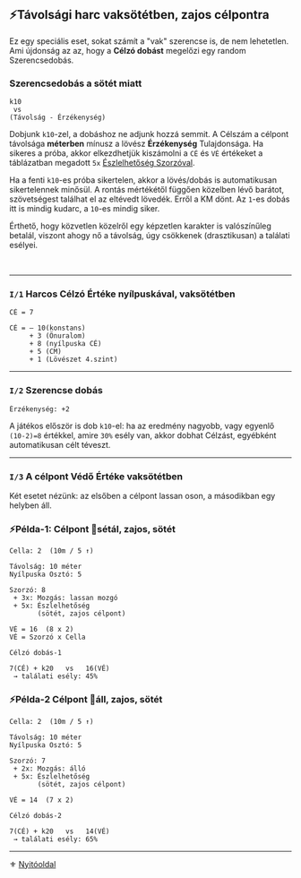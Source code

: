 ## ⚡Távolsági harc vaksötétben, zajos célpontra

Ez egy speciális eset, sokat számít a "vak" szerencse is, de nem lehetetlen. Ami újdonság az az, hogy a **Célzó dobást** megelőzi egy random Szerencsedobás.

### Szerencsedobás a sötét miatt

```
k10
 vs
(Távolság - Érzékenység)
```

Dobjunk `k10`-zel, a dobáshoz ne adjunk hozzá semmit. A Célszám a célpont távolsága **méterben** mínusz a lövész **Érzékenység** Tulajdonsága. Ha sikeres a próba, akkor elkezdhetjük kiszámolni a `CÉ` és `VÉ` értékeket a táblázatban megadott `5x` [Észlelhetőség Szorzóval](072_tavharc_ve_szorzo_oszto.md#szorzó---észlelhetőség-módosító).

Ha a fenti `k10`-es próba sikertelen, akkor a lövés/dobás is automatikusan sikertelennek minősül. A rontás mértékétől függően közelben lévő barátot, szövetségest találhat el az eltévedt lövedék. Erről a KM dönt. Az `1`-es dobás itt is mindig kudarc, a `10`-es mindig siker.

Érthető, hogy közvetlen közelről egy képzetlen karakter is valószínűleg betalál, viszont ahogy nő a távolság, úgy csökkenek (drasztikusan) a találati esélyei.

<br />

---

### `I/1` Harcos Célzó Értéke nyílpuskával, vaksötétben

```
CÉ = 7
```

```
CÉ = – 10(konstans)
     + 3 (Önuralom)
     + 8 (nyílpuska CÉ)
     + 5 (CM)
     + 1 (Lövészet 4.szint)
```

---
###  `I/2` Szerencse dobás

```
Érzékenység: +2
```
A játékos először is dob `k10`-el:  ha az eredmény nagyobb, vagy egyenlő `(10-2)=8` értékkel, amire `30%` esély van, akkor dobhat Célzást, egyébként automatikusan célt téveszt.

---
### `I/3` A célpont Védő Értéke vaksötétben

Két esetet nézünk: az elsőben a célpont lassan oson, a másodikban egy helyben áll.

### ⚡Példa-1: Célpont 🔆sétál, zajos, sötét

```
Cella: 2  (10m / 5 ↑)

Távolság: 10 méter
Nyílpuska Osztó: 5
```

```
Szorzó: 8
 + 3x: Mozgás: lassan mozgó
 + 5x: Észlelhetőség
       (sötét, zajos célpont)
```

```
VÉ = 16  (8 x 2)
VÉ = Szorzó x Cella
```

```
Célzó dobás-1

7(CÉ) + k20   vs   16(VÉ)
 → találati esély: 45%
```

### ⚡Példa-2 Célpont 🔆áll, zajos, sötét

```
Cella: 2  (10m / 5 ↑)

Távolság: 10 méter
Nyílpuska Osztó: 5
```

```
Szorzó: 7
 + 2x: Mozgás: álló
 + 5x: Észlelhetőség
       (sötét, zajos célpont)
```

```
VÉ = 14  (7 x 2)
```

```
Célzó dobás-2

7(CÉ) + k20   vs   14(VÉ)
 → találati esély: 65%
```

---

⚜️ [Nyitóoldal](start.md#7-t%C3%A1vols%C3%A1gi-harcrendszer-)
